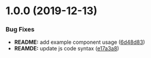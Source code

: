 # 1.0.0 (2019-12-13)


### Bug Fixes

* **README:** add example component usage ([6d48d83](https://github.com/etclabscore/react-monaco-editor/commit/6d48d83bf754b8158bb51e55176cb7007c918b66))
* **REAMDE:** update js code syntax ([e17a3a8](https://github.com/etclabscore/react-monaco-editor/commit/e17a3a8779579ad13f8aed5916808089a9d137b0))
